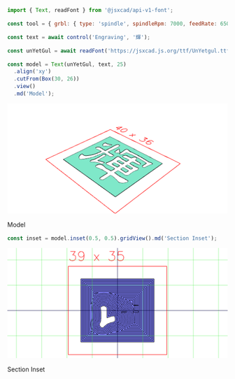 ```JavaScript
import { Text, readFont } from '@jsxcad/api-v1-font';
```

```JavaScript
const tool = { grbl: { type: 'spindle', spindleRpm: 7000, feedRate: 650 } };
```

```JavaScript
const text = await control('Engraving', '輝');
```

```JavaScript
const unYetGul = await readFont('https://jsxcad.js.org/ttf/UnYetgul.ttf?a=1');
```

```JavaScript
const model = Text(unYetGul, text, 25)
  .align('xy')
  .cutFrom(Box(30, 26))
  .view()
  .md('Model');
```

![Image](engrave.md.0.png)

Model

```JavaScript
const inset = model.inset(0.5, 0.5).gridView().md('Section Inset');
```

![Image](engrave.md.1.png)

Section Inset
